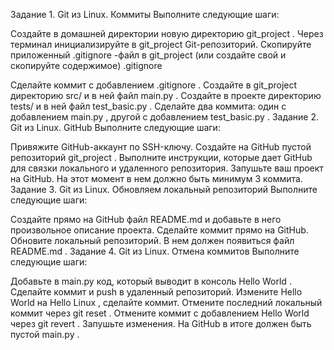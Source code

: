 Задание 1. Git из Linux. Коммиты
Выполните следующие шаги:

Создайте в домашней директории новую директорию 
git_project
.
Через терминал инициализируйте в 
git_project
 Git-репозиторий.
Скопируйте приложенный 
.gitignore
-файл в 
git_project
 (или создайте свой и скопируйте содержимое)
.gitignore

Сделайте коммит с добавлением 
.gitignore
.
Создайте в 
git_project
 директорию 
src/
 и в ней файл 
main.py
.
Создайте в проекте директорию 
tests/
 и в ней файл 
test_basic.py
.
Сделайте два коммита: один с добавлением 
main.py
, другой с добавлением 
test_basic.py
.
Задание 2. Git из Linux. GitHub
Выполните следующие шаги:

Привяжите GitHub-аккаунт по SSH-ключу.
Создайте на GitHub пустой репозиторий 
git_project
.
Выполните инструкции, которые дает GitHub для связки локального и удаленного репозитория.
Запушьте ваш проект на GitHub. На этот момент в нем должно быть минимум 3 коммита.
Задание 3. Git из Linux. Обновляем локальный репозиторий
Выполните следующие шаги:

Создайте прямо на GitHub файл 
README.md
 и добавьте в него произвольное описание проекта. Сделайте коммит прямо на GitHub.
Обновите локальный репозиторий. В нем должен появиться файл 
README.md
.
Задание 4. Git из Linux. Отмена коммитов
Выполните следующие шаги:

Добавьте в 
main.py
 код, который выводит в консоль 
Hello World
.
Сделайте коммит и push в удаленный репозиторий.
Измените 
Hello World
 на 
Hello Linux
, сделайте коммит.
Отмените последний локальный коммит через 
git reset
.
Отмените коммит с добавлением 
Hello World
 через 
git revert
. Запушьте изменения.
На GitHub в итоге должен быть пустой 
main.py
.
